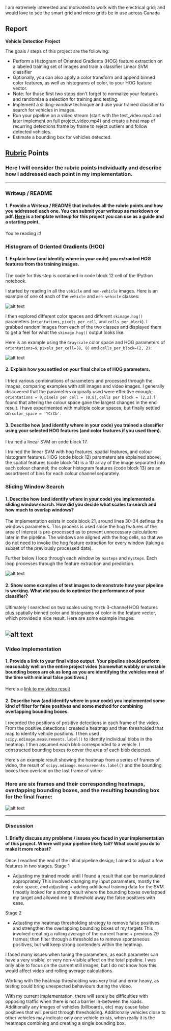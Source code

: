 I am extremely interested and motivated to work with the electrical grid; and would love to see the smart grid and micro grids be in use across Canada
## Report


**Vehicle Detection Project**

The goals / steps of this project are the following:

* Perform a Histogram of Oriented Gradients (HOG) feature extraction on a labeled training set of images and train a classifier Linear SVM classifier
* Optionally, you can also apply a color transform and append binned color features, as well as histograms of color, to your HOG feature vector. 
* Note: for those first two steps don't forget to normalize your features and randomize a selection for training and testing.
* Implement a sliding-window technique and use your trained classifier to search for vehicles in images.
* Run your pipeline on a video stream (start with the test_video.mp4 and later implement on full project_video.mp4) and create a heat map of recurring detections frame by frame to reject outliers and follow detected vehicles.
* Estimate a bounding box for vehicles detected.

[//]: # (Image References)
[image1]: ./figures/classes.png
[image2]: ./figures/hog_extract.png
[image3]: ./figures/bounding_boxes.png
[image4]: ./figures/pipeline.png
[image5]: ./figures/heatmaps.png
[video1]: ./project_video.mp4

## [Rubric](https://review.udacity.com/#!/rubrics/513/view) Points
### Here I will consider the rubric points individually and describe how I addressed each point in my implementation.  

---
### Writeup / README

#### 1. Provide a Writeup / README that includes all the rubric points and how you addressed each one.  You can submit your writeup as markdown or pdf.  [Here](https://github.com/udacity/CarND-Vehicle-Detection/blob/master/writeup_template.md) is a template writeup for this project you can use as a guide and a starting point.  

You're reading it!

### Histogram of Oriented Gradients (HOG)

#### 1. Explain how (and identify where in your code) you extracted HOG features from the training images.

The code for this step is contained in code block 12 cell of the IPython notebook.

I started by reading in all the `vehicle` and `non-vehicle` images.  Here is an example of one of each of the `vehicle` and `non-vehicle` classes:

![alt text][image1]

I then explored different color spaces and different `skimage.hog()` parameters (`orientations`, `pixels_per_cell`, and `cells_per_block`).  I grabbed random images from each of the two classes and displayed them to get a feel for what the `skimage.hog()` output looks like.

Here is an example using the `Grayscale` color space and HOG parameters of `orientations=9`, `pixels_per_cell=(8, 8)` and `cells_per_block=(2, 2)`:


![alt text][image2]

#### 2. Explain how you settled on your final choice of HOG parameters.

I tried various combinations of parameters and processed through the images, comparing examples with still images and video images.  I generally discovered that the parameters originally used were effective enough; `orientations = 9`, `pixels per cell = (8,8)`, `cells per block = (2,2)`.  I found that altering the colour space gave the largest changes in the end result.  I have experimented with multiple colour spaces; but finally settled on `color_space = 'YCrCb'`.

#### 3. Describe how (and identify where in your code) you trained a classifier using your selected HOG features (and color features if you used them).

I trained a linear SVM on code block 17.

I trained the linear SVM with hog features, spatial features, and colour histogram features.  HOG (code block 12) parameters are explained above; the spatial features (code block 14) is a 1D array of the image separated into each colour channel; the colour histogram features (code block 13) are an assortment of bins for each colour channel separately.

### Sliding Window Search

#### 1. Describe how (and identify where in your code) you implemented a sliding window search.  How did you decide what scales to search and how much to overlap windows?

The implementation exists in code block 21, around lines 30-34 defines the windows parameters.  This process is used since the hog features of the area of interest is pre-processed as to prevent unnecessary calculations later in the pipeline.  The windows are aligned with the hog cells, so that we do not need to invoke the hog feature extraction for every window (taking a subset of the previously processed data).

Further below I loop through each window by `nxsteps` and `nysteps`.  Each loop processes through the feature extraction and prediction.

![alt text][image3]

#### 2. Show some examples of test images to demonstrate how your pipeline is working.  What did you do to optimize the performance of your classifier?

Ultimately I searched on two scales using `YCrCb` 3-channel HOG features plus spatially binned color and histograms of color in the feature vector, which provided a nice result.  Here are some example images:

![alt text][image4]
---

### Video Implementation

#### 1. Provide a link to your final video output.  Your pipeline should perform reasonably well on the entire project video (somewhat wobbly or unstable bounding boxes are ok as long as you are identifying the vehicles most of the time with minimal false positives.)
Here's a [link to my video result](./out_project_video.mp4)


#### 2. Describe how (and identify where in your code) you implemented some kind of filter for false positives and some method for combining overlapping bounding boxes.

I recorded the positions of positive detections in each frame of the video.  From the positive detections I created a heatmap and then thresholded that map to identify vehicle positions.  I then used `scipy.ndimage.measurements.label()` to identify individual blobs in the heatmap.  I then assumed each blob corresponded to a vehicle.  I constructed bounding boxes to cover the area of each blob detected.  

Here's an example result showing the heatmap from a series of frames of video, the result of `scipy.ndimage.measurements.label()` and the bounding boxes then overlaid on the last frame of video:

### Here are six frames and their corresponding heatmaps, overlapping bounding boxes, and the resulting bounding box for the final frame:

![alt text][image5]

---

### Discussion

#### 1. Briefly discuss any problems / issues you faced in your implementation of this project.  Where will your pipeline likely fail?  What could you do to make it more robust?

Once I reached the end of the initial pipeline design; I aimed to adjust a few features in two stages.
Stage 1
* Adjusting my trained model until I found a result that can be manipulated appropriately
This involved changing my input parameters, mostly the color space, and adjusting + adding additional training data for the SVM.  I mostly looked for a strong result where the bounding boxes overlapped my target and allowed me to threshold away the false positives with ease.

Stage 2
* Adjusting my heatmap thresholding strategy to remove false positives and strengthen the overlapping bounding boxes of my targets
This involved creating a rolling average of the current frame + previous 29 frames; then filter through a threshold as to remove spontaneous positives, but will keep strong contenders within the heatmap.

I faced many issues when tuning the parameters, as each parameter can have a very visible, or very non-visible affect on the total pipeline.  I was only able to focus on the current still images, but I do not know how this would affect video and rolling average calculations.

Working with the heatmap thresholding was very trial and error heavy, as testing could bring unexpected behaviours during the video.

With my current implementation, there will surely be difficulties with opposing traffic when there is not a barrier in-between the roads.  Additionally any images of vehicles (billboards, etc) may cause false positives that will persist through thresholding.  Additionally vehicles close to other vehicles may indicate only one vehicle exists, when really it is the heatmaps combining and creating a single bounding box.

